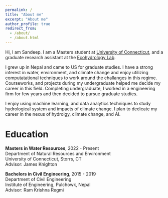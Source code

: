 ```yaml
---
permalink: /
title: "About me"
excerpt: "About me"
author_profile: true
redirect_from: 
  - /about/
  - /about.html
---
```


Hi, I am Sandeep. I am a Masters student at [University of Connecticut](https://external.ink?to=/uconn.edu/), and a graduate research assistant at the [Ecohydrology Lab](http://www.jamesknightonhydrology.com/).

I grew up in Nepal and came to US for graduate studies.
I have a strong interest in water, environment, and climate change and enjoy utilizing computatational techniques to work around the challanges in this regime. Courseworks, and projects during my undergraduate helped me decide my career in this field. Completing undergraduate, I worked in a engineering firm for few years and then decided to pursue graduate studies.

I enjoy using machine learning, and data analytics techniques to study hydrological system and impacts of climate change. I plan to dedicate my career in the nexus of hydrolgy, climate change, and AI.

Education
======
**Masters in Water Resources**, 2022 - Present <br>
    Department of Natural Resources and Environment <br>
    University of Connecticut, Storrs, CT <br>
    Advisor: James Knighton

**Bachelors in Civil Engineering**, 2015 - 2019 <br>
    Department of Civil Engineering <br>
    Institute of Engineering, Pulchowk, Nepal <br>
    Advisor: Ram Krishna Regmi
